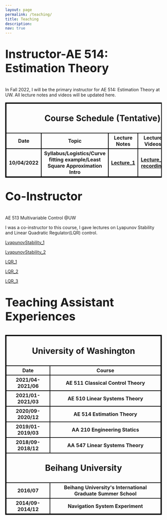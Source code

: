 ```yaml
---
layout: page
permalink: /teaching/
title: Teaching
description: 
nav: true
---
```

<p style="font-size:28pt"><b>Instructor-AE 514: Estimation Theory</b></p>


In Fall 2022, I will be the primary instructor for AE 514: Estimation Theory at UW. All lecture notes and videos will be updated here.
<style>
table, th, td {
  border:2px solid black;
}
</style>


<table style="width:100%">
       <thead>
        <tr>
            <th colspan="5"> <p style="font-size:20pt"> Course Schedule (Tentative)</p></th>
        </tr>
    </thead>
    <tbody>
        <tr>
            <th>Date</th>
            <th>Topic</th>
            <th>Lecture Notes</th>
            <th>Lecture Videos</th>
            <th>Extra Resources</th>
        </tr>
        <tr>
            <th>10/04/2022</th>
            <th>Syllabus/Logistics/Curve fitting example/Least Square Approximation Intro </th>
            <th><a href="/mywang10/assets/pdf/teach_estimation/Lecture_1_1004.pdf" target="_blank">Lecture_1</a></th>
            <th><a href='https://drive.google.com/file/d/1Ve7M2vchg6WJtnRWx82JvwXDd1NQR5r5/view?usp=sharing'>Lecture_1 recording</a></th>
            <th>N/A</th>
        </tr>
    </tbody>
</table>


<p style="font-size:28pt"><b>Co-Instructor</b></p>

AE 513 Multivariable Control @UW 

I was a co-instructor to this course, I gave lectures on Lyapunov Stability and Linear Quadratic Regulator(LQR) control. 

<a href="/mywang10/assets/pdf/teach_lqr/lecture3b_LyapunovStability.pdf" target="_blank">LyapunovStability_1</a>

<a href="/mywang10/assets/pdf/teach_lqr/lecture4_LyapunovStability.pdf" target="_blank">LyapunovStability_2</a>

<a href="/mywang10/assets/pdf/teach_lqr/lecture5_lyap_lqr.pdf" target="_blank">LQR_1</a>

<a href="/mywang10/assets/pdf/teach_lqr/lecture6_lqr.pdf" target="_blank">LQR_2</a>

<a href="/mywang10/assets/pdf/teach_lqr/lecture7_lqr_dt_ct.pdf" target="_blank">LQR_3</a>


<p style="font-size:28pt"><b>Teaching Assistant Experiences</b></p>
<style>
table, th, td {
  border:2px solid black;
}
</style>


<table style="width:100%">
    <thead>
        <tr>
            <th colspan="2"> <p style="font-size:20pt"> University of Washington</p></th>
        </tr>
    </thead>
    <tbody>
        <tr>
            <th>Date</th>
            <th>Course</th>
        </tr>
        <tr>
            <th>2021/04-2021/06</th>
            <th>AE 511 Classical Control Theory</th>
        </tr>
        <tr>
            <th>2021/01-2021/03</th>
            <th>AE 510 Linear Systems Theory</th>
        </tr>
        <tr>
            <th>2020/09-2020/12</th>
            <th>AE 514 Estimation Theory</th>
        </tr>
        <tr>
            <th>2019/01-2019/03</th>
            <th> AA 210 Engineering Statics</th>
        </tr>
        <tr>
            <th>2018/09-2018/12</th>
            <th> AA 547 Linear Systems Theory</th>
        </tr>
        <thead>
        <tr>
            <th colspan="2"> <p style="font-size:20pt"> Beihang University</p></th>
        </tr>
    	</thead>
        <tr>
            <th>2016/07</th>
            <th> Beihang University's International Graduate Summer School</th>
        </tr>
        <tr>
            <th>2014/09-2014/12</th>
            <th>Navigation System Experiment</th>
        </tr>
    </tbody>
</table>
